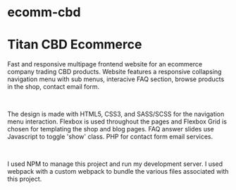 # ecomm-cbd

<h1>Titan CBD Ecommerce</h1>

<p>
  Fast and responsive multipage frontend website for an ecommerce company trading CBD products.
  Website features a responsive collapsing navigation menu with sub menus, interacive FAQ section, browse products in the shop, contact 
  email form.
</p>
<br>
<p>
  The design is made with HTML5, CSS3, and SASS/SCSS for the navigation menu interaction.  Flexbox is used throughout the pages and
  Flexbox Grid is chosen for templating the shop and blog pages. FAQ answer slides use Javascript to toggle 'show' class. PHP for contact
  form email services.
</p>
<br>
<p>
  I used NPM to manage this project and run my development server.  I used webpack with a custom webpack to bundle the various files
  associated with this project. 
</p>
